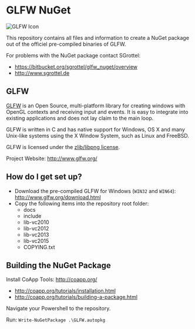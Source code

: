 # GLFW NuGet #

![GLFW Icon](https://bytebucket.org/sgrottel/glfw_nuget/raw/7bab6beb2556f884bb37f730571e09341993197d/glfw.png)

This repository contains all files and information to create a NuGet package out of the officiel pre-compiled binaries of GLFW.

For problems with the NuGet package contact SGrottel: 
* https://bitbucket.org/sgrottel/glfw_nuget/overview
* http://www.sgrottel.de

## GLFW ##

[GLFW](http://www.glfw.org/) is an Open Source, multi-platform library for creating windows with OpenGL contexts and receiving input and events.
It is easy to integrate into existing applications and does not lay claim to the main loop.

GLFW is written in C and has native support for Windows, OS X and many Unix-like systems using the X Window System, such as Linux and FreeBSD.

GLFW is licensed under the [zlib/libpng license](http://www.glfw.org/license.html).

Project Website: http://www.glfw.org/

## How do I get set up? ##

* Download the pre-compiled GLFW for Windows (`WIN32` and `WIN64`): http://www.glfw.org/download.html
* Copy the following items into the repository root folder:
    * docs
    * include
    * lib-vc2010
    * lib-vc2012
    * lib-vc2013
    * lib-vc2015
    * COPYING.txt

## Building the NuGet Package ##

Install CoApp Tools: http://coapp.org/
* http://coapp.org/tutorials/installation.html
* http://coapp.org/tutorials/building-a-package.html

Navigate your Powershell to the repository.

Run: `Write-NuGetPackage .\GLFW.autopkg`
